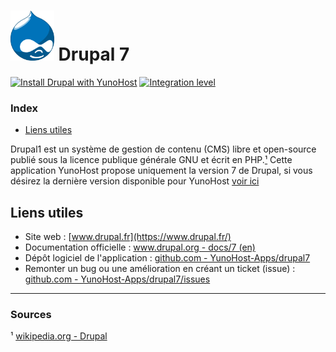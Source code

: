 # <img src="/images/drupal_logo.svg" height="80px" alt="Logo de Drupal"> Drupal 7

[![Install Drupal with YunoHost](https://install-app.yunohost.org/install-with-yunohost.png)](https://install-app.yunohost.org/?app=drupal) [![Integration level](https://dash.yunohost.org/integration/drupal.svg)](https://dash.yunohost.org/appci/app/drupal)

### Index

- [Liens utiles](#liens-utiles)

Drupal1 est un système de gestion de contenu (CMS) libre et open-source publié sous la licence publique générale GNU et écrit en PHP.[¹](#sources)
 Cette application YunoHost propose uniquement la version 7 de Drupal, si vous désirez la dernière version disponible pour YunoHost [voir ici](/app_drupal)

## Liens utiles

 + Site web : [www.drupal.fr](https://www.drupal.fr/)
 + Documentation officielle : [www.drupal.org - docs/7 (en)](https://www.drupal.org/docs/7)
 + Dépôt logiciel de l'application : [github.com - YunoHost-Apps/drupal7](https://github.com/YunoHost-Apps/drupal7_ynh)
 + Remonter un bug ou une amélioration en créant un ticket (issue) : [github.com - YunoHost-Apps/drupal7/issues](https://github.com/YunoHost-Apps/drupal7_ynh/issues)

 ------

### Sources

 ¹ [wikipedia.org - Drupal](https://fr.wikipedia.org/wiki/Drupal)
